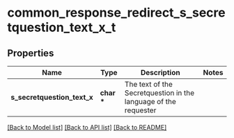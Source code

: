 # common_response_redirect_s_secretquestion_text_x_t

## Properties
Name | Type | Description | Notes
------------ | ------------- | ------------- | -------------
**s_secretquestion_text_x** | **char \*** | The text of the Secretquestion in the language of the requester | 

[[Back to Model list]](../README.md#documentation-for-models) [[Back to API list]](../README.md#documentation-for-api-endpoints) [[Back to README]](../README.md)


